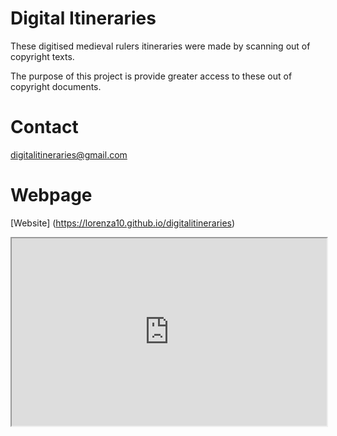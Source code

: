 # Digital Itineraries

These digitised medieval rulers itineraries were made by scanning out of copyright texts.

The purpose of this project is provide greater access to these out of copyright documents.

# Contact
digitalitineraries@gmail.com

# Webpage
[Website] (https://lorenza10.github.io/digitalitineraries)
<iframe src="https://lorenza10.github.io/digitalitineraries/" style="width:100%; height:300px;"></iframe>